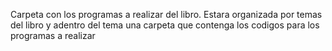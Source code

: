 Carpeta con los programas a realizar del libro.
Estara organizada por temas del libro y adentro del tema una carpeta que contenga los codigos para los programas a realizar
